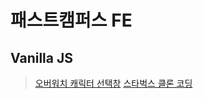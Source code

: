 # 패스트캠퍼스 FE

## Vanilla JS
>[오버워치 캐릭터 선택창](https://cho-sy.github.io/Fastcampus_FE_overwatch-hero-selector-vanilla/overwatch/)
[스타벅스 클론 코딩](https://cho-sy.github.io/fastcampus_FE/%EC%8A%A4%ED%83%80%EB%B2%85%EC%8A%A4%20%ED%81%B4%EB%A1%A0%EC%BD%94%EB%94%A9/)
